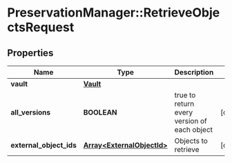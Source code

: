 # PreservationManager::RetrieveObjectsRequest

## Properties
Name | Type | Description | Notes
------------ | ------------- | ------------- | -------------
**vault** | [**Vault**](Vault.md) |  | 
**all_versions** | **BOOLEAN** | true to return every version of each object | [optional] 
**external_object_ids** | [**Array&lt;ExternalObjectId&gt;**](ExternalObjectId.md) | Objects to retrieve | [optional] 

